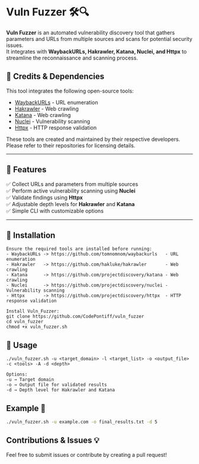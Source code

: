 # Vuln Fuzzer 🛠️🔍  

**Vuln Fuzzer** is an automated vulnerability discovery tool that gathers parameters and URLs from multiple sources and scans for potential security issues.  
It integrates with **WaybackURLs, Hakrawler, Katana, Nuclei, and Httpx** to streamline the reconnaissance and scanning process.  


## 🔗 Credits & Dependencies  
This tool integrates the following open-source tools:  

- [WaybackURLs](https://github.com/tomnomnom/waybackurls) - URL enumeration  
- [Hakrawler](https://github.com/hakluke/hakrawler) - Web crawling  
- [Katana](https://github.com/projectdiscovery/katana) - Web crawling  
- [Nuclei](https://github.com/projectdiscovery/nuclei) - Vulnerability scanning  
- [Httpx](https://github.com/projectdiscovery/httpx) - HTTP response validation  

These tools are created and maintained by their respective developers.  
Please refer to their repositories for licensing details.

---

## 🚀 Features  

✅ Collect URLs and parameters from multiple sources  
✅ Perform active vulnerability scanning using **Nuclei**  
✅ Validate findings using **Httpx**  
✅ Adjustable depth levels for **Hakrawler** and **Katana**  
✅ Simple CLI with customizable options  

---

## 🔧 Installation  
```text
Ensure the required tools are installed before running:  
- WaybackURLs -> https://github.com/tomnomnom/waybackurls   - URL enumeration  
- Hakrawler   -> https://github.com/hakluke/hakrawler       - Web crawling  
- Katana      -> https://github.com/projectdiscovery/katana - Web crawling  
- Nuclei      -> https://github.com/projectdiscovery/nuclei - Vulnerability scanning  
- Httpx       -> https://github.com/projectdiscovery/httpx  - HTTP response validation

Install Vuln_Fuzzer:
git clone https://github.com/CodePontiff/vuln_fuzzer
cd vuln_fuzzer
chmod +x vuln_fuzzer.sh
```

## 📌 Usage

```text
./vuln_fuzzer.sh -u <target_domain> -l <target_list> -o <output_file> -c <tools> -A -d <depth>  

Options:
-u → Target domain
-o → Output file for validated results
-d → Depth level for Hakrawler and Katana
```

## Example 📖

```sh
./vuln_fuzzer.sh -u example.com -o final_results.txt -d 5
```

## Contributions & Issues 💡
Feel free to submit issues or contribute by creating a pull request!
